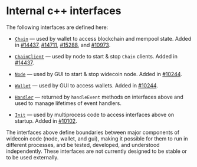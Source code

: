 # Internal c++ interfaces

The following interfaces are defined here:

* [`Chain`](chain.h) — used by wallet to access blockchain and mempool state. Added in [#14437](https://github.com/widecoin-project/widecoin/pull/14437), [#14711](https://github.com/widecoin-project/widecoin/pull/14711), [#15288](https://github.com/widecoin-project/widecoin/pull/15288), and [#10973](https://github.com/widecoin-project/widecoin/pull/10973).

* [`ChainClient`](chain.h) — used by node to start & stop `Chain` clients. Added in [#14437](https://github.com/widecoin-project/widecoin/pull/14437).

* [`Node`](node.h) — used by GUI to start & stop widecoin node. Added in [#10244](https://github.com/widecoin-project/widecoin/pull/10244).

* [`Wallet`](wallet.h) — used by GUI to access wallets. Added in [#10244](https://github.com/widecoin-project/widecoin/pull/10244).

* [`Handler`](handler.h) — returned by `handleEvent` methods on interfaces above and used to manage lifetimes of event handlers.

* [`Init`](init.h) — used by multiprocess code to access interfaces above on startup. Added in [#10102](https://github.com/widecoin-project/widecoin/pull/10102).

The interfaces above define boundaries between major components of widecoin code (node, wallet, and gui), making it possible for them to run in different processes, and be tested, developed, and understood independently. These interfaces are not currently designed to be stable or to be used externally.
